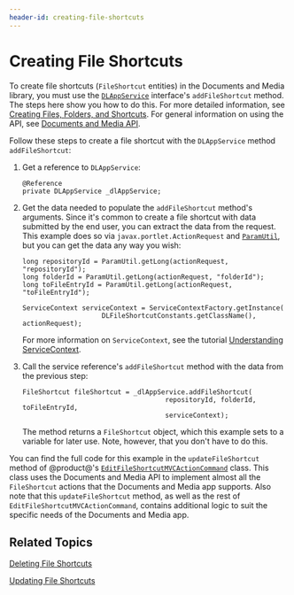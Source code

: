 ```yaml
---
header-id: creating-file-shortcuts
---
```


# Creating File Shortcuts

To create file shortcuts (`FileShortcut` entities) in the Documents and Media 
library, you must use the 
[`DLAppService`](@platform-ref@/7.2-latest/javadocs/portal-kernel/com/liferay/document/library/kernel/service/DLAppService.html) 
interface's `addFileShortcut` method. The steps here show you how to do this. 
For more detailed information, see 
[Creating Files, Folders, and Shortcuts](/developer/frameworks/-/knowledge_base/7-2/creating-files-folders-and-shortcuts). 
For general information on using the API, see 
[Documents and Media API](/developer/frameworks/-/knowledge_base/7-2/documents-and-media-api). 

Follow these steps to create a file shortcut with the `DLAppService` method 
`addFileShortcut`: 

1.  Get a reference to `DLAppService`: 

        @Reference
        private DLAppService _dlAppService;

2.  Get the data needed to populate the `addFileShortcut` method's arguments. 
    Since it's common to create a file shortcut with data submitted by the end 
    user, you can extract the data from the request. This example does so via 
    `javax.portlet.ActionRequest` and 
    [`ParamUtil`](@platform-ref@/7.2-latest/javadocs/portal-kernel/com/liferay/portal/kernel/util/ParamUtil.html), 
    but you can get the data any way you wish: 

        long repositoryId = ParamUtil.getLong(actionRequest, "repositoryId");
        long folderId = ParamUtil.getLong(actionRequest, "folderId");
        long toFileEntryId = ParamUtil.getLong(actionRequest, "toFileEntryId");

        ServiceContext serviceContext = ServiceContextFactory.getInstance(
                            DLFileShortcutConstants.getClassName(), actionRequest);

    For more information on `ServiceContext`, see the tutorial 
    [Understanding ServiceContext](/developer/frameworks/-/knowledge_base/7-2/understanding-servicecontext). 

3.  Call the service reference's `addFileShortcut` method with the data from the 
    previous step: 

        FileShortcut fileShortcut = _dlAppService.addFileShortcut(
                                            repositoryId, folderId, toFileEntryId, 
                                            serviceContext);

    The method returns a `FileShortcut` object, which this example sets to a 
    variable for later use. Note, however, that you don't have to do this. 

You can find the full code for this example in the `updateFileShortcut` method 
of @product@'s 
[`EditFileShortcutMVCActionCommand`](https://github.com/liferay/liferay-portal/blob/master/modules/apps/document-library/document-library-web/src/main/java/com/liferay/document/library/web/internal/portlet/action/EditFileShortcutMVCActionCommand.java) 
class. This class uses the Documents and Media API to implement almost all the 
`FileShortcut` actions that the Documents and Media app supports. Also note that 
this `updateFileShortcut` method, as well as the rest of 
`EditFileShortcutMVCActionCommand`, contains additional logic to suit the 
specific needs of the Documents and Media app. 

## Related Topics

[Deleting File Shortcuts](/developer/frameworks/-/knowledge_base/7-2/deleting-file-shortcuts)

[Updating File Shortcuts](/developer/frameworks/-/knowledge_base/7-2/updating-file-shortcuts)
